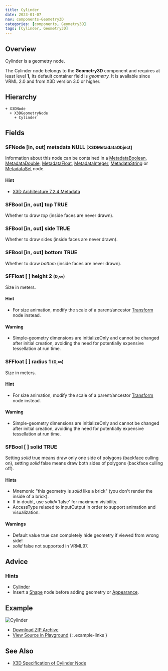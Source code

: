 ```yaml
---
title: Cylinder
date: 2023-01-07
nav: components-Geometry3D
categories: [components, Geometry3D]
tags: [Cylinder, Geometry3D]
---
```

<style>
.post h3 {
  word-spacing: 0.2em;
}
</style>

## Overview

Cylinder is a geometry node.

The Cylinder node belongs to the **Geometry3D** component and requires at least level **1,** its default container field is *geometry.* It is available since VRML 2.0 and from X3D version 3.0 or higher.

## Hierarchy

```
+ X3DNode
  + X3DGeometryNode
    + Cylinder
```

## Fields

### SFNode [in, out] **metadata** NULL <small>[X3DMetadataObject]</small>

Information about this node can be contained in a [MetadataBoolean](/x_ite/components//users/holger/desktop/x_ite/x_ite/docs/_posts/components/core/metadataboolean/), [MetadataDouble](/x_ite/components//users/holger/desktop/x_ite/x_ite/docs/_posts/components/core/metadatadouble/), [MetadataFloat](/x_ite/components//users/holger/desktop/x_ite/x_ite/docs/_posts/components/core/metadatafloat/), [MetadataInteger](/x_ite/components//users/holger/desktop/x_ite/x_ite/docs/_posts/components/core/metadatainteger/), [MetadataString](/x_ite/components//users/holger/desktop/x_ite/x_ite/docs/_posts/components/core/metadatastring/) or [MetadataSet](/x_ite/components//users/holger/desktop/x_ite/x_ite/docs/_posts/components/core/metadataset/) node.

#### Hint

- [X3D Architecture 7.2.4 Metadata](https://www.web3d.org/specifications/X3Dv4/ISO-IEC19775-1v4-IS/Part01/components/core.html#Metadata)

### SFBool [in, out] **top** TRUE

Whether to draw *top* (inside faces are never drawn).

### SFBool [in, out] **side** TRUE

Whether to draw sides (inside faces are never drawn).

### SFBool [in, out] **bottom** TRUE

Whether to draw *bottom* (inside faces are never drawn).

### SFFloat [ ] **height** 2 <small>(0,∞)</small>

Size in meters.

#### Hint

- For size animation, modify the scale of a parent/ancestor [Transform](/x_ite/components//users/holger/desktop/x_ite/x_ite/docs/_posts/components/grouping/transform/) node instead.

#### Warning

- Simple-geometry dimensions are initializeOnly and cannot be changed after initial creation, avoiding the need for potentially expensive tessellation at run time.

### SFFloat [ ] **radius** 1 <small>(0,∞)</small>

Size in meters.

#### Hint

- For size animation, modify the scale of a parent/ancestor [Transform](/x_ite/components//users/holger/desktop/x_ite/x_ite/docs/_posts/components/grouping/transform/) node instead.

#### Warning

- Simple-geometry dimensions are initializeOnly and cannot be changed after initial creation, avoiding the need for potentially expensive tessellation at run time.

### SFBool [ ] **solid** TRUE

Setting *solid* true means draw only one side of polygons (backface culling on), setting *solid* false means draw both sides of polygons (backface culling off).

#### Hints

- Mnemonic "this geometry is *solid* like a brick" (you don't render the inside of a brick).
- If in doubt, use *solid*='false' for maximum visibility.
- AccessType relaxed to inputOutput in order to support animation and visualization.

#### Warnings

- Default value true can completely hide geometry if viewed from wrong side!
- *solid* false not supported in VRML97.

## Advice

### Hints

- [Cylinder](https://en.wikipedia.org/wiki/Cylinder)
- Insert a [Shape](/x_ite/components//users/holger/desktop/x_ite/x_ite/docs/_posts/components/shape/shape/) node before adding geometry or [Appearance](/x_ite/components//users/holger/desktop/x_ite/x_ite/docs/_posts/components/shape/appearance/).

## Example

<x3d-canvas class="xr-button-br" src="https://create3000.github.io/media/examples/Geometry3D/Cylinder/Cylinder.x3d" contentScale="auto" update="auto">
  <img src="https://create3000.github.io/media/examples/Geometry3D/Cylinder/screenshot.avif" alt="Cylinder"/>
</x3d-canvas>

- [Download ZIP Archive](https://create3000.github.io/media/examples/Geometry3D/Cylinder/Cylinder.zip)
- [View Source in Playground](/x_ite/playground/?url=https://create3000.github.io/media/examples/Geometry3D/Cylinder/Cylinder.x3d)
{: .example-links }

## See Also

- [X3D Specification of Cylinder Node](https://www.web3d.org/documents/specifications/19775-1/V4.0/Part01/components/geometry3D.html#Cylinder)
